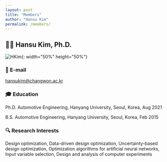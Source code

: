 ```yaml
---
layout: post
title: "Members"
author: "Hansu Kim"
permalink: /members/
---
```


## 👨‍🏫 Hansu Kim, Ph.D.
   
![HKim](https://user-images.githubusercontent.com/54526956/185015952-2b93fed0-d64c-4fe7-b2d5-03f732a21a7b.jpg){: width="50%" height="50%"}
      
### 📧 E-mail
[hansukim@changwon.ac.kr](mailto:hansukim@changwon.ac.kr)   
   
### 🎓 Education   
Ph.D. Automotive Engineering, Hanyang University, Seoul, Korea, Aug 2021   
   
B.S. Automotive Engineering, Hanyang University, Seoul, Korea, Feb 2015   

### 🔍 Research Interests   
Design optimization, Data-driven design optimization, Uncertainty-based design optimization, Optimization algorithms for artificial neural networks, Input variable selection, Design and analysis of computer experiments

